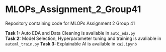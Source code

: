 # MLOPs_Assignment_2_Group41
Repository containing code for MLOPs Assignment 2 Group 41

<b>Task 1:</b> Auto EDA and Data Cleaning is available in ```auto_eda.py``` <br>
<b>Task 2:</b> Model Selection, Hyperparameter tuning and training is avaliable in ```automl_train.py```
<b>Task 3:</b> Explainable AI is available in ```xai.ipynb```<br> 
